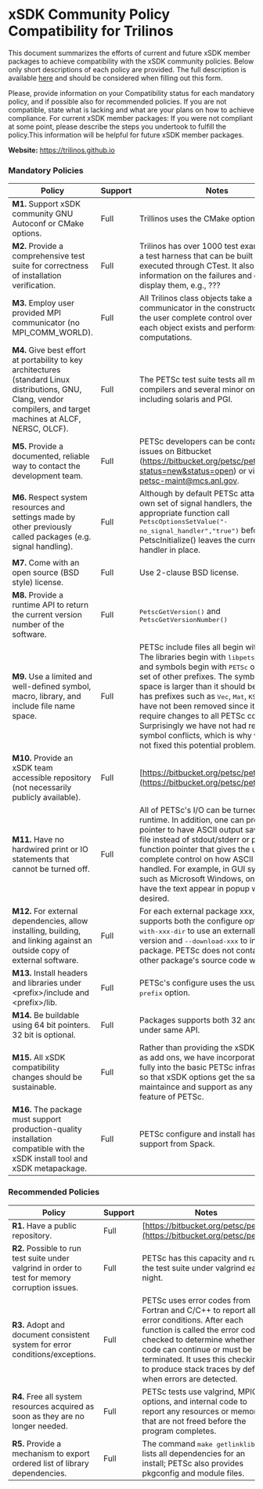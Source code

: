 # xSDK Community Policy Compatibility for Trilinos

This document summarizes the efforts of current and future xSDK member packages to achieve compatibility with the xSDK community policies. Below only short descriptions of each policy are provided. The full description is available [here](https://docs.google.com/document/d/1DCx2Duijb0COESCuxwEEK1j0BPe2cTIJ-AjtJxt3290/edit#heading=h.2hp5zbf0n3o3)
and should be considered when filling out this form.

Please, provide information on your Compatibility status for each mandatory policy, and if possible also for recommended policies.
If you are not compatible, state what is lacking and what are your plans on how to achieve compliance.
For current xSDK member packages: If you were not compliant at some point, please describe the steps you undertook to fulfill the policy.This information will be helpful for future xSDK member packages.

**Website:**  https://trilinos.github.io

### Mandatory Policies

| Policy                 |Support| Notes                   |
|------------------------|-------|-------------------------|
|**M1.** Support xSDK community GNU Autoconf or CMake options. |Full| Trillinos uses the CMake options. |
|**M2.** Provide a comprehensive test suite for correctness of installation verification. |Full| Trilinos has over 1000 test examples and a test harness that can be built and executed through CTest. It also collects information on the failures and can display them, e.g., ??? |
|**M3.** Employ user provided MPI communicator (no MPI_COMM_WORLD). |Full| All Trilinos class objects take a MPI communicator in the constructor, allowing the user complete control over where each object exists and performs its computations. |
|**M4.** Give best effort at portability to key architectures (standard Linux distributions, GNU, Clang, vendor compilers, and target machines at ALCF, NERSC, OLCF). |Full| The PETSc test suite tests all major compilers and several minor ones, including solaris and PGI.|
|**M5.** Provide a documented, reliable way to contact the development team. |Full| PETSc developers can be contacted via issues on Bitbucket (https://bitbucket.org/petsc/petsc/issues?status=new&status=open) or via email to petsc-maint@mcs.anl.gov.|
|**M6.** Respect system resources and settings made by other previously called packages (e.g. signal handling). |Full| Although by default PETSc attaches its own set of signal handlers, the appropriate function call <tt>PetscOptionsSetValue("-no_signal_handler","true")</tt> before calling <ttt>PetscInitialize()</tt> leaves the current signal handler in place.  |
|**M7.** Come with an open source (BSD style) license. |Full| Use 2-clause BSD license. |
|**M8.** Provide a runtime API to return the current version number of the software. |Full| <tt>PetscGetVersion()</tt> and <tt>PetscGetVersionNumber()</tt> |
|**M9.** Use a limited and well-defined symbol, macro, library, and include file name space. |Full| PETSc include files all begin with <tt>petsc</tt>. The libraries begin with <tt>libpetsc</tt>. Macros and symbols begin with <tt>PETSc</tt> or a small set of other prefixes. The symbol/macro space is larger than it should be since it has prefixes such as <tt>Vec</tt>, <tt>Mat</tt>, <tt>KSP</tt>. These have not been removed since it would require changes to all PETSc codes. Surprisingly we have not had reports of symbol conflicts, which is why we have not fixed this potential problem. |
|**M10.** Provide an xSDK team accessible repository (not necessarily publicly available). |Full| [https://bitbucket.org/petsc/petsc](https://bitbucket.org/petsc/petsc) |
|**M11.** Have no hardwired print or IO statements that cannot be turned off. |Full| All of PETSc's I/O can be turned of at runtime. In addition, one can provide a file pointer to have ASCII output saved to a file instead of stdout/stderr or provide a function pointer that gives the user complete control on how ASCII output is handled. For example, in GUI systems such as Microsoft Windows, one can have the text appear in popup windows if desired. |
|**M12.** For external dependencies, allow installing, building, and linking against an outside copy of external software. |Full| For each external package xxx, PETSc supports both the configure option <tt>--with-xxx-dir</tt> to use an externally built version and <tt>--download-xxx</tt> to install the package. PETSc does not contain any other package's source code within  |
|**M13.** Install headers and libraries under \<prefix\>/include and \<prefix\>/lib. |Full| PETSc's configure uses the usual <tt>--prefix</tt> option. |
|**M14.** Be buildable using 64 bit pointers. 32 bit is optional. |Full| Packages supports both 32 and 64 bit under same API. |
|**M15.** All xSDK compatibility changes should be sustainable. |Full| Rather than providing the xSDK options as add ons, we have incorporated them fully into the basic PETSc infrastructure, so that xSDK options get the same maintaince and support as any other feature of PETSc.  |
|**M16.** The package must support production-quality installation compatible with the xSDK install tool and xSDK metapackage. |Full| PETSc configure and install has full support from Spack. |

### Recommended Policies

| Policy                 |Support| Notes                   |
|------------------------|-------|-------------------------|
|**R1.** Have a public repository. |Full| [https://bitbucket.org/petsc/petsc](https://bitbucket.org/petsc/petsc) |
|**R2.** Possible to run test suite under valgrind in order to test for memory corruption issues. |Full| PETSc has this capacity and runs the test suite under valgrind each night. |
|**R3.** Adopt and document consistent system for error conditions/exceptions. |Full| PETSc uses error codes from Fortran and C/C++ to report all error conditions. After each function is called the error code is checked to determine whether the code can continue or must be terminated. It uses this checking to produce stack traces by default when errors are detected. |
|**R4.** Free all system resources acquired as soon as they are no longer needed. |Full| PETSc tests use valgrind, MPICH options, and internal code to report any resources or memory that are not freed before the program completes. |
|**R5.** Provide a mechanism to export ordered list of library dependencies. |Full| The command <tt>make getlinklibs</tt> lists all dependencies for an install; PETSc also provides pkgconfig and module files.
